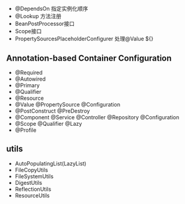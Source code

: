 #

- @DependsOn 指定实例化顺序
- @Lookup 方法注册
- BeanPostProcessor接口
- Scope接口
- PropertySourcesPlaceholderConfigurer 处理@Value ${}

## Annotation-based Container Configuration

- @Required
- @Autowired
- @Primary
- @Qualifier
- @Resource
- @Value @PropertySource @Configuration
- @PostConstruct @PreDestroy
- @Component @Service @Controller @Repository @Configuration
- @Scope @Qualifier @Lazy
- @Profile

## utils

- AutoPopulatingList(LazyList)
- FileCopyUtils
- FileSystemUtils
- DigestUtils
- ReflectionUtils
- ResourceUtils
